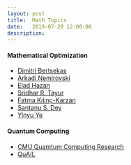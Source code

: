 ```yaml
---
layout: post
title:  Math Topics
date:   2019-07-20 12:00:00
description:
---
```



#### Mathematical Optimization
<ul>
    <li><a href="http://www.mit.edu/~dimitrib/home.html" target="_blank">Dimitri Bertsekas</a></li>
    <li><a href="https://www2.isye.gatech.edu/~nemirovs/" target="_blank">Arkadi Nemirovski</a></li>
    <li><a href="https://www.cs.princeton.edu/~ehazan/index.htm" target="_blank">Elad Hazan</a></li>
    <li><a href="https://www.cmu.edu/tepper/faculty-and-research/faculty-by-area/profiles/tayur-sridhar.html" target="_blank">Sridhar R. Tayur</a></li>
    <li><a href="http://www.andrew.cmu.edu/user/fkilinc/" target="_blank">Fatma Kılınç-Karzan</a></li>
    <li><a href="https://www2.isye.gatech.edu/~sdey30/" target="_blank">Santanu S. Dey</a></li>
    <li><a href="https://web.stanford.edu/~yyye/" target="_blank">Yinyu Ye</a></li>
</ul>



#### Quantum Computing
<ul>
    <li><a href="https://www.cmu.edu/tepper/faculty-and-research/research/quantum-computing-business.html" target="_blank">CMU Quamtum Computing Research</a></li>
    <li><a href="https://ti.arc.nasa.gov/tech/dash/groups/quail/" target="_blank">QuAIL</a></li>
</ul>
